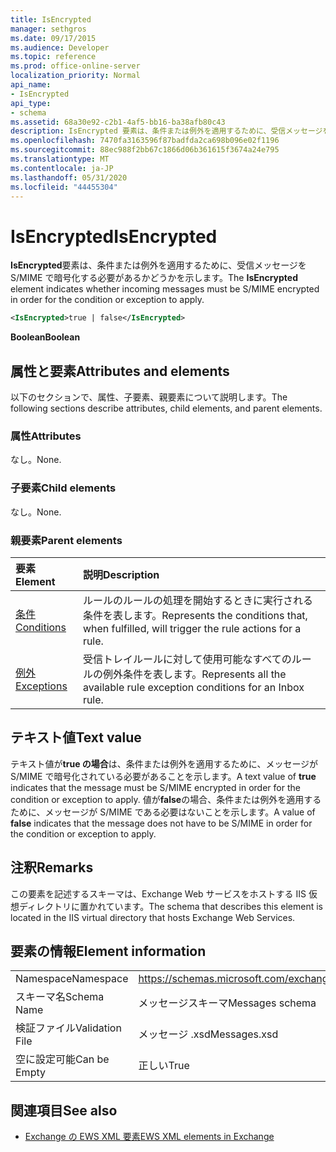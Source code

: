 ```yaml
---
title: IsEncrypted
manager: sethgros
ms.date: 09/17/2015
ms.audience: Developer
ms.topic: reference
ms.prod: office-online-server
localization_priority: Normal
api_name:
- IsEncrypted
api_type:
- schema
ms.assetid: 68a30e92-c2b1-4af5-bb16-ba38afb80c43
description: IsEncrypted 要素は、条件または例外を適用するために、受信メッセージを S/MIME で暗号化する必要があるかどうかを示します。
ms.openlocfilehash: 7470fa3163596f87badfda2ca698b096e02f1196
ms.sourcegitcommit: 88ec988f2bb67c1866d06b361615f3674a24e795
ms.translationtype: MT
ms.contentlocale: ja-JP
ms.lasthandoff: 05/31/2020
ms.locfileid: "44455304"
---
```

# <a name="isencrypted"></a><span data-ttu-id="0024e-103">IsEncrypted</span><span class="sxs-lookup"><span data-stu-id="0024e-103">IsEncrypted</span></span>

<span data-ttu-id="0024e-104">**IsEncrypted**要素は、条件または例外を適用するために、受信メッセージを S/MIME で暗号化する必要があるかどうかを示します。</span><span class="sxs-lookup"><span data-stu-id="0024e-104">The **IsEncrypted** element indicates whether incoming messages must be S/MIME encrypted in order for the condition or exception to apply.</span></span> 
  
```XML
<IsEncrypted>true | false</IsEncrypted>
```

 <span data-ttu-id="0024e-105">**Boolean**</span><span class="sxs-lookup"><span data-stu-id="0024e-105">**Boolean**</span></span>
## <a name="attributes-and-elements"></a><span data-ttu-id="0024e-106">属性と要素</span><span class="sxs-lookup"><span data-stu-id="0024e-106">Attributes and elements</span></span>

<span data-ttu-id="0024e-107">以下のセクションで、属性、子要素、親要素について説明します。</span><span class="sxs-lookup"><span data-stu-id="0024e-107">The following sections describe attributes, child elements, and parent elements.</span></span>
  
### <a name="attributes"></a><span data-ttu-id="0024e-108">属性</span><span class="sxs-lookup"><span data-stu-id="0024e-108">Attributes</span></span>

<span data-ttu-id="0024e-109">なし。</span><span class="sxs-lookup"><span data-stu-id="0024e-109">None.</span></span>
  
### <a name="child-elements"></a><span data-ttu-id="0024e-110">子要素</span><span class="sxs-lookup"><span data-stu-id="0024e-110">Child elements</span></span>

<span data-ttu-id="0024e-111">なし。</span><span class="sxs-lookup"><span data-stu-id="0024e-111">None.</span></span>
  
### <a name="parent-elements"></a><span data-ttu-id="0024e-112">親要素</span><span class="sxs-lookup"><span data-stu-id="0024e-112">Parent elements</span></span>

|<span data-ttu-id="0024e-113">**要素**</span><span class="sxs-lookup"><span data-stu-id="0024e-113">**Element**</span></span>|<span data-ttu-id="0024e-114">**説明**</span><span class="sxs-lookup"><span data-stu-id="0024e-114">**Description**</span></span>|
|:-----|:-----|
|[<span data-ttu-id="0024e-115">条件</span><span class="sxs-lookup"><span data-stu-id="0024e-115">Conditions</span></span>](conditions.md) <br/> |<span data-ttu-id="0024e-116">ルールのルールの処理を開始するときに実行される条件を表します。</span><span class="sxs-lookup"><span data-stu-id="0024e-116">Represents the conditions that, when fulfilled, will trigger the rule actions for a rule.</span></span>  <br/> |
|[<span data-ttu-id="0024e-117">例外</span><span class="sxs-lookup"><span data-stu-id="0024e-117">Exceptions</span></span>](exceptions.md) <br/> |<span data-ttu-id="0024e-118">受信トレイルールに対して使用可能なすべてのルールの例外条件を表します。</span><span class="sxs-lookup"><span data-stu-id="0024e-118">Represents all the available rule exception conditions for an Inbox rule.</span></span>  <br/> |
   
## <a name="text-value"></a><span data-ttu-id="0024e-119">テキスト値</span><span class="sxs-lookup"><span data-stu-id="0024e-119">Text value</span></span>

<span data-ttu-id="0024e-120">テキスト値が**true の場合**は、条件または例外を適用するために、メッセージが S/MIME で暗号化されている必要があることを示します。</span><span class="sxs-lookup"><span data-stu-id="0024e-120">A text value of **true** indicates that the message must be S/MIME encrypted in order for the condition or exception to apply.</span></span> <span data-ttu-id="0024e-121">値が**false**の場合、条件または例外を適用するために、メッセージが S/MIME である必要はないことを示します。</span><span class="sxs-lookup"><span data-stu-id="0024e-121">A value of **false** indicates that the message does not have to be S/MIME in order for the condition or exception to apply.</span></span> 
  
## <a name="remarks"></a><span data-ttu-id="0024e-122">注釈</span><span class="sxs-lookup"><span data-stu-id="0024e-122">Remarks</span></span>

<span data-ttu-id="0024e-123">この要素を記述するスキーマは、Exchange Web サービスをホストする IIS 仮想ディレクトリに置かれています。</span><span class="sxs-lookup"><span data-stu-id="0024e-123">The schema that describes this element is located in the IIS virtual directory that hosts Exchange Web Services.</span></span>
  
## <a name="element-information"></a><span data-ttu-id="0024e-124">要素の情報</span><span class="sxs-lookup"><span data-stu-id="0024e-124">Element information</span></span>

|||
|:-----|:-----|
|<span data-ttu-id="0024e-125">Namespace</span><span class="sxs-lookup"><span data-stu-id="0024e-125">Namespace</span></span>  <br/> |https://schemas.microsoft.com/exchange/services/2006/messages  <br/> |
|<span data-ttu-id="0024e-126">スキーマ名</span><span class="sxs-lookup"><span data-stu-id="0024e-126">Schema Name</span></span>  <br/> |<span data-ttu-id="0024e-127">メッセージスキーマ</span><span class="sxs-lookup"><span data-stu-id="0024e-127">Messages schema</span></span>  <br/> |
|<span data-ttu-id="0024e-128">検証ファイル</span><span class="sxs-lookup"><span data-stu-id="0024e-128">Validation File</span></span>  <br/> |<span data-ttu-id="0024e-129">メッセージ .xsd</span><span class="sxs-lookup"><span data-stu-id="0024e-129">Messages.xsd</span></span>  <br/> |
|<span data-ttu-id="0024e-130">空に設定可能</span><span class="sxs-lookup"><span data-stu-id="0024e-130">Can be Empty</span></span>  <br/> |<span data-ttu-id="0024e-131">正しい</span><span class="sxs-lookup"><span data-stu-id="0024e-131">True</span></span>  <br/> |
   
## <a name="see-also"></a><span data-ttu-id="0024e-132">関連項目</span><span class="sxs-lookup"><span data-stu-id="0024e-132">See also</span></span>



- [<span data-ttu-id="0024e-133">Exchange の EWS XML 要素</span><span class="sxs-lookup"><span data-stu-id="0024e-133">EWS XML elements in Exchange</span></span>](ews-xml-elements-in-exchange.md)


